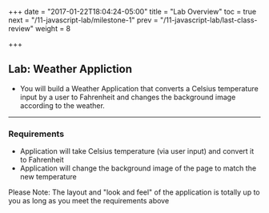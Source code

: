 +++
date = "2017-01-22T18:04:24-05:00"
title = "Lab Overview"
toc = true
next = "/11-javascript-lab/milestone-1"
prev = "/11-javascript-lab/last-class-review"
weight = 8

+++

## Lab: Weather Appliction

- You will build a Weather Application that converts a Celsius temperature input by a user to Fahrenheit and changes the background image according to the weather.

---

### Requirements

 - Application will take Celsius temperature (via user input) and convert it to Fahrenheit
 - Application will change the background image of the page to match the new temperature


Please Note: The layout and "look and feel" of the application is totally up to you as long as you meet the requirements above
